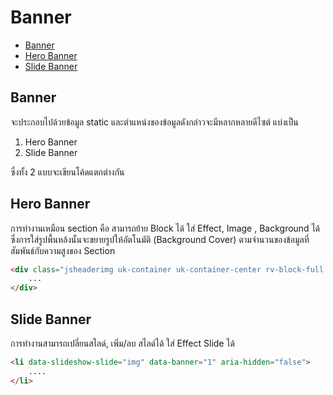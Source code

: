 # Banner
- [Banner](#banner)
- [Hero Banner](#hero-banner)
- [Slide Banner](#slide-banner)

## Banner

จะประกอบไปด้วยข้อมูล static และตำแหน่งของข้อมูลดังกล่าวจะมีหลากหลายดีไซต์ แบ่งเป็น 
1. Hero Banner
2. Slide Banner 

ซึ่งทั้ง 2 แบบจะเขียนโค้ดแตกต่างกัน

## Hero Banner
การทำงานเหมือน section คือ สามารถย้าย Block ได้ ใส่ Effect, Image , Background ได้ ซึ่งการใส่รูปพื้นหล้งนั้นจะขยายรูปให้อัตโนมัติ (Background Cover) ตามจำนวนของข้อมูลที่สัมพันธ์กับความสูงของ Section

```html
<div class="jsheaderimg uk-container uk-container-center rv-block-full lazy">
    ...
</div>
```

## Slide Banner

การทำงานสามารถเปลี่ยนสไลด์, เพิ่ม/ลบ สไลด์ได้ ใส่ Effect Slide ได้

```html
<li data-slideshow-slide="img" data-banner="1" aria-hidden="false">
    ....
</li>
```   
